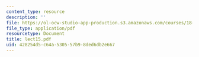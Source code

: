 ```yaml
---
content_type: resource
description: ''
file: https://ol-ocw-studio-app-production.s3.amazonaws.com/courses/18-996-topics-in-theoretical-computer-science-internet-research-problems-spring-2002/428254d5c64a530557b98ded6db2e667_lect15.pdf
file_type: application/pdf
resourcetype: Document
title: lect15.pdf
uid: 428254d5-c64a-5305-57b9-8ded6db2e667
---
```

